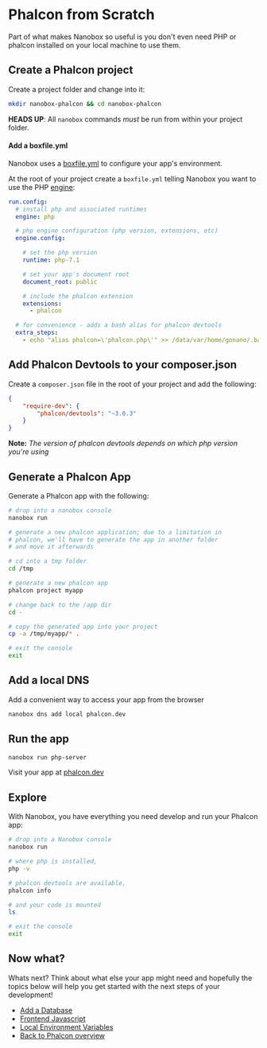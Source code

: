# Phalcon from Scratch
Part of what makes Nanobox so useful is you don't even need PHP or phalcon installed on your local machine to use them.

## Create a Phalcon project
Create a project folder and change into it:

```bash
mkdir nanobox-phalcon && cd nanobox-phalcon
```

**HEADS UP**: All `nanobox` commands *must* be run from within your project folder.

#### Add a boxfile.yml
Nanobox uses a <a href="https://docs.nanobox.io/boxfile/" target="\_blank">boxfile.yml</a> to configure your app's environment.

At the root of your project create a `boxfile.yml` telling Nanobox you want to use the PHP <a href="https://docs.nanobox.io/engines/" target="\_blank">engine</a>:

```yaml
run.config:
  # install php and associated runtimes
  engine: php

  # php engine configuration (php version, extensions, etc)
  engine.config:

    # set the php version
    runtime: php-7.1

    # set your app's document root  
    document_root: public

    # include the phalcon extension
    extensions:
      - phalcon

  # for convenience - adds a bash alias for phalcon devtools
  extra_steps:
    - echo "alias phalcon=\'phalcon.php\'" >> /data/var/home/gonano/.bashrc

```

## Add Phalcon Devtools to your composer.json
Create a `composer.json` file in the root of your project and add the following:

```json
{
    "require-dev": {
        "phalcon/devtools": "~3.0.3"
    }
}
```

**Note:** *The version of phalcon devtools depends on which php version you're using*

## Generate a Phalcon App
Generate a Phalcon app with the following:

```bash
# drop into a nanobox console
nanobox run

# generate a new phalcon application; due to a limitation in
# phalcon, we'll have to generate the app in another folder
# and move it afterwards

# cd into a tmp folder
cd /tmp

# generate a new phalcon app
phalcon project myapp

# change back to the /app dir
cd -

# copy the generated app into your project
cp -a /tmp/myapp/* .

# exit the console
exit
```

## Add a local DNS
Add a convenient way to access your app from the browser

```bash
nanobox dns add local phalcon.dev
```

## Run the app

```bash
nanobox run php-server
```

Visit your app at <a href="http://phalcon.dev" target="\_blank">phalcon.dev</a>

## Explore
With Nanobox, you have everything you need develop and run your Phalcon app:

```bash
# drop into a Nanobox console
nanobox run

# where php is installed,
php -v

# phalcon devtools are available,
phalcon info

# and your code is mounted
ls

# exit the console
exit
```

## Now what?
Whats next? Think about what else your app might need and hopefully the topics below will help you get started with the next steps of your development!

* [Add a Database](/php/phalcon/add-a-database)
* [Frontend Javascript](/php/phalcon/frontend-javascript)
* [Local Environment Variables](/php/phalcon/local-evars)
* [Back to Phalcon overview](/php/phalcon)

